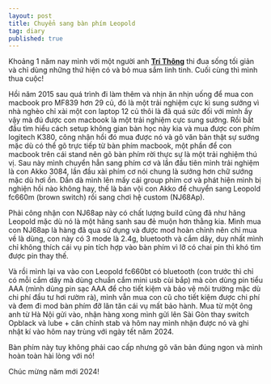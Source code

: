 ```yaml
---
layout: post
title: Chuyển sang bàn phím Leopold
tag: diary
published: true
---
```


Khoảng 1 năm nay mình với một người anh [**Trí Thông**](hithesun.com) thi đua sống tối giản và chỉ dùng những thứ hiện có và bỏ mua sắm linh tinh. Cuối cùng thì mình thua cuộc!

Hồi năm 2015 sau quá trình đi làm thêm và nhịn ăn nhịn uống để mua con macbook pro MF839 hơn 29 củ, đó là một trải nghiệm cực kì sung sướng vì nhà nghèo chỉ xài một con laptop 12 củ thôi là đã quá sức đối với mình ấy vậy mà đú được con macbook là một trải nghiệm cực sung sướng. Rồi bắt đầu tìm hiểu cách setup không gian bàn học này kia và mua được con phím logitech K380, công nhận hồi đó mua được nó và gõ văn bản thật sự sướng mặc dù có thể gõ trực tiếp từ bàn phím macbook, một phần để con macbook trên cái stand nên gõ bàn phím rời thực sự là một trải nghiệm thú vị. Sau này mình chuyển hẳn sang phím cơ và lần đầu tiên mình trải nghiệm là con Akko 3084, lần đầu xài phím cơ nói chung là sướng hơn chữ sướng mặc dù hơi ồn. Dần dà mình lên mấy cái group phím cơ và phát hiện mình bị nghiện hồi nào không hay, thế là bán vội con Akko để chuyển sang Leopold fc660m (brown switch) rồi sang chơi hệ custom (NJ68Ap). 

Phải công nhận con NJ68ap này có chất lượng build cũng đã như hãng Leopold mặc dù nó là một hãng sanh sau đẻ muộn hơn thằng kia. Mình mua con NJ68ap là hàng đã qua sử dụng và được mod hoàn chỉnh nên chỉ mua về là dùng, con này có 3 mode là 2.4g, bluetooth và cắm dây, duy nhất mình chỉ không thích cái vụ pin tích hợp vào bàn phím vì lỡ có chai pin thì khó tìm được pin thay thế.

Và rồi mình lại va vào con Leopold fc660bt có bluetooth (con trước thì chỉ có mỗi cắm dây mà dùng chuẩn cắm mini usb cùi bắp) mà còn dùng pin tiểu AAA (mình dùng pin sạc AAA để cho tiết kiệm và bảo vệ môi trường mặc dù chi phí đầu tư hơi rườm rà), mình vẫn mua con cũ cho tiết kiệm được chi phí và đem đi mod bàn phím đỡ lăn tăn cái vụ mất bảo hành. Mua từ một ông anh từ Hà Nội gửi vào, nhận hàng xong mình gửi lên Sài Gòn thay switch Opblack và lube + cân chỉnh stab và hôm nay mình nhận được nó và ghi nhật kí vào hôm nay trùng với ngày tết năm 2024.

Bàn phím này tuy không phải cao cấp nhưng gõ văn bản đúng ngon và mình hoàn toàn hài lòng với nó!

Chúc mừng năm mới 2024!
